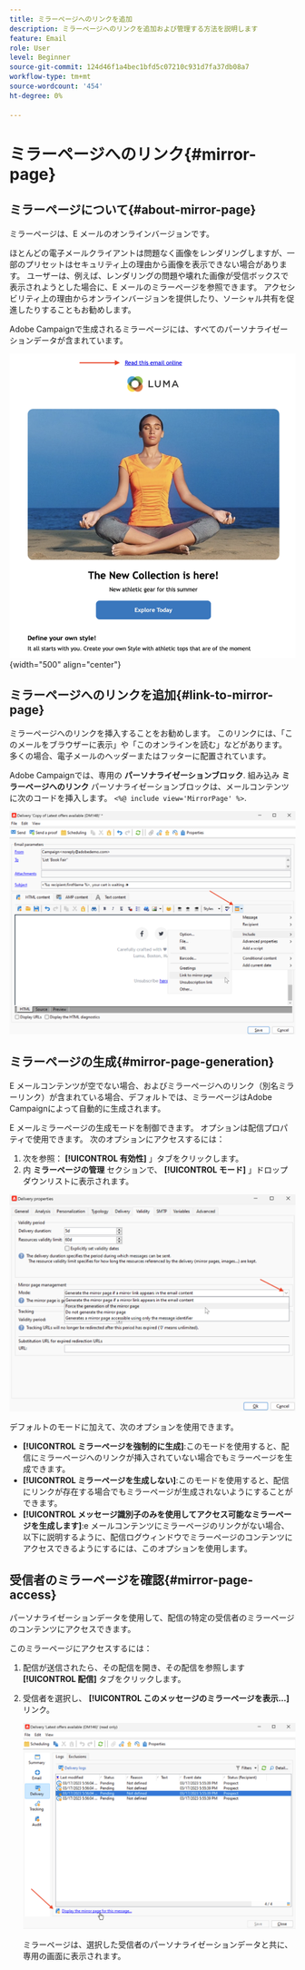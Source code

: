 ```yaml
---
title: ミラーページへのリンクを追加
description: ミラーページへのリンクを追加および管理する方法を説明します
feature: Email
role: User
level: Beginner
source-git-commit: 124d46f1a4bec1bfd5c07210c931d7fa37db08a7
workflow-type: tm+mt
source-wordcount: '454'
ht-degree: 0%

---
```


# ミラーページへのリンク{#mirror-page}

## ミラーページについて{#about-mirror-page}

ミラーページは、E メールのオンラインバージョンです。

ほとんどの電子メールクライアントは問題なく画像をレンダリングしますが、一部のプリセットはセキュリティ上の理由から画像を表示できない場合があります。 ユーザーは、例えば、レンダリングの問題や壊れた画像が受信ボックスで表示されようとした場合に、E メールのミラーページを参照できます。 アクセシビリティ上の理由からオンラインバージョンを提供したり、ソーシャル共有を促進したりすることもお勧めします。

Adobe Campaignで生成されるミラーページには、すべてのパーソナライゼーションデータが含まれています。

![ミラーリンクのサンプル](assets/mirror-page-link.png){width="500" align="center"}

## ミラーページへのリンクを追加{#link-to-mirror-page}

ミラーページへのリンクを挿入することをお勧めします。 このリンクには、「このメールをブラウザーに表示」や「このオンラインを読む」などがあります。 多くの場合、電子メールのヘッダーまたはフッターに配置されています。

Adobe Campaignでは、専用の **パーソナライゼーションブロック**. 組み込み **ミラーページへのリンク** パーソナライゼーションブロックは、メールコンテンツに次のコードを挿入します。 `<%@ include view='MirrorPage' %>`.

![](assets/mirror-page-insert.png)


<!--For more on personalization blocks insertion, refer to [Personalization blocks](personalization-blocks.md).-->

## ミラーページの生成{#mirror-page-generation}

E メールコンテンツが空でない場合、およびミラーページへのリンク（別名ミラーリンク）が含まれている場合、デフォルトでは、ミラーページはAdobe Campaignによって自動的に生成されます。

E メールミラーページの生成モードを制御できます。 オプションは配信プロパティで使用できます。 次のオプションにアクセスするには：

1. 次を参照： **[!UICONTROL 有効性]** 」タブをクリックします。
1. 内 **ミラーページの管理** セクションで、 **[!UICONTROL モード]** 」ドロップダウンリストに表示されます。

![](assets/mirror-page-generation.png)

デフォルトのモードに加えて、次のオプションを使用できます。

* **[!UICONTROL ミラーページを強制的に生成]**:このモードを使用すると、配信にミラーページへのリンクが挿入されていない場合でもミラーページを生成できます。
* **[!UICONTROL ミラーページを生成しない]**:このモードを使用すると、配信にリンクが存在する場合でもミラーページが生成されないようにすることができます。
* **[!UICONTROL メッセージ識別子のみを使用してアクセス可能なミラーページを生成します]**:e メールコンテンツにミラーページのリンクがない場合、以下に説明するように、配信ログウィンドウでミラーページのコンテンツにアクセスできるようにするには、このオプションを使用します。

## 受信者のミラーページを確認{#mirror-page-access}

パーソナライゼーションデータを使用して、配信の特定の受信者のミラーページのコンテンツにアクセスできます。

このミラーページにアクセスするには：

1. 配信が送信されたら、その配信を開き、その配信を参照します **[!UICONTROL 配信]** タブをクリックします。

1. 受信者を選択し、 **[!UICONTROL このメッセージのミラーページを表示…]** リンク。

   ![](assets/mirror-page-display.png)

   ミラーページは、選択した受信者のパーソナライゼーションデータと共に、専用の画面に表示されます。

